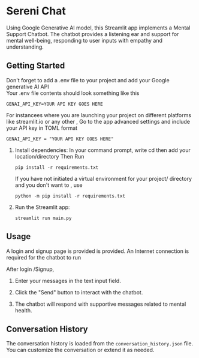 # Sereni Chat

Using Google Generative AI model, this Streamlit app implements a Mental Support Chatbot. 
The chatbot provides a listening ear and support for mental well-being, responding to user inputs with empathy and understanding.

## Getting Started

   Don't forget to add a .env file to your project and add your Google generative AI API    
   Your .env file contents should look something like this 

   ```
   GENAI_API_KEY=YOUR API KEY GOES HERE
   ```
   For instancees where you are launching your project on different platforms like streamlit.io or any other ,
   Go to the app advanced settings and include your API key in TOML format 
   ```
   GENAI_API_KEY = "YOUR API KEY GOES HERE"

   ```

1. Install dependencies:
   In your command prompt, 
   write cd then add your location/directory
   Then Run
   ```
   pip install -r requirements.txt
    ```
   If you have not initiated a virtual environment for your project/ directory and you don't want to , use
   ```
   python -m pip install -r requirements.txt
   ```


3. Run the Streamlit app:

    ```
    streamlit run main.py
    ```

## Usage

A login and signup page is provided is provided.
An Internet connection is required for the chatbot to run

After login /Signup, 

1. Enter your messages in the text input field.

2. Click the "Send" button to interact with the chatbot.

3. The chatbot will respond with supportive messages related to mental health.

## Conversation History

The conversation history is loaded from the `conversation_history.json` file. You can customize the conversation or extend it as needed.
